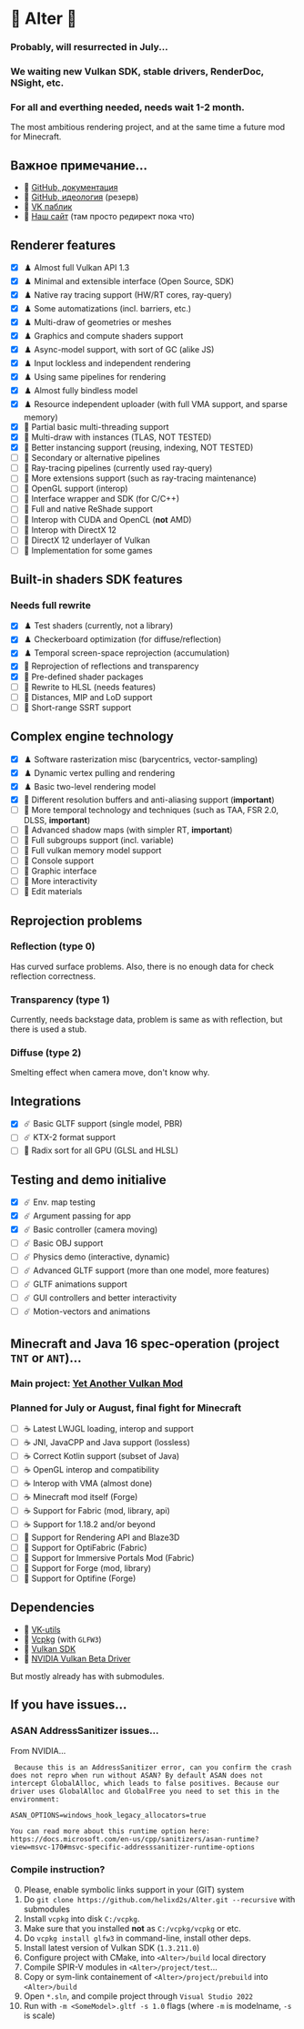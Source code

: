 # 🌋 Alter 🌋

### Probably, will resurrected in July...
### We waiting new Vulkan SDK, stable drivers, RenderDoc, NSight, etc. 
### For all and everthing needed, needs wait 1-2 month. 

The most ambitious rendering project, and at the same time a future mod for Minecraft. 

## Важное примечание…

  - 👑 [GitHub, документация](https://github.com/helixd2s/about)
  - 🥀 [GitHub, идеология](https://github.com/helixd2s/core) (резерв)
  - 🥀 [VK паблик](https://vk.com/helixd2s)
  - 🥀 [Наш сайт](http://about.helixd2s.su/) (там просто редирект пока что)

## Renderer features

  - [x] ♟️ Almost full Vulkan API 1.3
  - [x] ♟️ Minimal and extensible interface (Open Source, SDK)
  - [x] ♟️ Native ray tracing support (HW/RT cores, ray-query)
  - [x] ♟️ Some automatizations (incl. barriers, etc.)
  - [x] ♟️ Multi-draw of geometries or meshes
  - [x] ♟️ Graphics and compute shaders support
  - [x] ♟️ Async-model support, with sort of GC (alike JS)
  - [x] ♟️ Input lockless and independent rendering
  - [x] ♟️ Using same pipelines for rendering
  - [x] ♟️ Almost fully bindless model
  - [x] ♟️ Resource independent uploader (with full VMA support, and sparse memory)
  - [x] 🚧 Partial basic multi-threading support
  - [x] 🚧 Multi-draw with instances (TLAS, NOT TESTED)
  - [x] 🚧 Better instancing support (reusing, indexing, NOT TESTED)
  - [ ] 🧩 Secondary or alternative pipelines
  - [ ] 🧩 Ray-tracing pipelines (currently used ray-query)
  - [ ] 🧩 More extensions support (such as ray-tracing maintenance)
  - [ ] 🧩️ OpenGL support (interop)
  - [ ] 🧩 Interface wrapper and SDK (for C/C++)
  - [ ] 👑 Full and native ReShade support
  - [ ] 👑 Interop with CUDA and OpenCL (**not** AMD)
  - [ ] 👑 Interop with DirectX 12
  - [ ] 👑 DirectX 12 underlayer of Vulkan
  - [ ] 👑️ Implementation for some games

## Built-in shaders SDK features

### Needs full rewrite

  - [x] ♟️ Test shaders (currently, not a library)
  - [x] ♟️ Checkerboard optimization (for diffuse/reflection)
  - [x] ♟️ Temporal screen-space reprojection (accumulation)
  - [x] 🚧 Reprojection of reflections and transparency
  - [x] 🚧 Pre-defined shader packages
  - [ ] 🧩 Rewrite to HLSL (needs features)
  - [ ] 🧩 Distances, MIP and LoD support
  - [ ] 🧩 Short-range SSRT support

## Complex engine technology

  - [x] ♟️ Software rasterization misc (barycentrics, vector-sampling)
  - [x] ♟️ Dynamic vertex pulling and rendering
  - [x] ♟️ Basic two-level rendering model
  - [x] 🚧 Different resolution buffers and anti-aliasing support (**important**)
  - [ ] 🧩 More temporal technology and techniques (such as TAA, FSR 2.0, DLSS, **important**)
  - [ ] 🧩 Advanced shadow maps (with simpler RT, **important**)
  - [ ] 🧩 Full subgroups support (incl. variable)
  - [ ] 🧩 Full vulkan memory model support
  - [ ] 👑️ Console support
  - [ ] 👑️ Graphic interface
  - [ ] 👑️ More interactivity
  - [ ] 👑️ Edit materials

## Reprojection problems

  ### Reflection (type 0)

  Has curved surface problems. Also, there is no enough data for check reflection correctness.

  ### Transparency (type 1)

  Currently, needs backstage data, problem is same as with reflection, but there is used a stub.

  ### Diffuse (type 2)

  Smelting effect when camera move, don't know why.

## Integrations

  - [x] ☄️ Basic GLTF support (single model, PBR)
  - [ ] ☄️ KTX-2 format support
  - [ ] 👑 Radix sort for all GPU (GLSL and HLSL)

## Testing and demo initialive 

  - [x] ☄️ Env. map testing
  - [x] ☄️ Argument passing for app
  - [x] ☄️ Basic controller (camera moving)
  - [ ] ☄️ Basic OBJ support
  - [ ] ☄️ Physics demo (interactive, dynamic)
  - [ ] ☄️ Advanced GLTF support (more than one model, more features)
  - [ ] ☄️ GLTF animations support
  - [ ] ☄️ GUI controllers and better interactivity
  - [ ] ☄️ Motion-vectors and animations
  
## Minecraft and Java 16 spec-operation (project `TNT` or `ANT`)…

  ### Main project: [Yet Another Vulkan Mod](https://github.com/helixd2s/YetAnotherVulkanMod)

  ### Planned for July or August, final fight for Minecraft

  - [ ] ☕ Latest LWJGL loading, interop and support
  - [ ] ☕ JNI, JavaCPP and Java support (lossless)
  - [ ] ☕ Correct Kotlin support (subset of Java)
  - [ ] ☕ OpenGL interop and compatibility
  - [ ] ☕ Interop with VMA (almost done)
  - [ ] ☕ Minecraft mod itself (Forge)
  - [ ] ☕ Support for Fabric (mod, library, api)
  - [ ] ☕ Support for 1.18.2 and/or beyond
  - [ ] 👑 Support for Rendering API and Blaze3D
  - [ ] 👑 Support for OptiFabric (Fabric)
  - [ ] 👑 Support for Immersive Portals Mod (Fabric)
  - [ ] 👑 Support for Forge (mod, library)
  - [ ] 👑 Support for Optifine (Forge)

## Dependencies

  - 📀 [VK-utils](https://github.com/helixd2s/vk-utils) 
  - 📀 [Vcpkg](https://github.com/microsoft/vcpkg) (with `GLFW3`)
  - 📀 [Vulkan SDK](https://vulkan.lunarg.com/)
  - 📀 [NVIDIA Vulkan Beta Driver](https://developer.nvidia.com/vulkan-driver)

  But mostly already has with submodules.

## If you have issues…

### ASAN AddressSanitizer issues…

  From NVIDIA…

  ```
   Because this is an AddressSanitizer error, can you confirm the crash does not repro when run without ASAN? By default ASAN does not intercept GlobalAlloc, which leads to false positives. Because our driver uses GlobalAlloc and GlobalFree you need to set this in the environment:

  ASAN_OPTIONS=windows_hook_legacy_allocators=true

  You can read more about this runtime option here: https://docs.microsoft.com/en-us/cpp/sanitizers/asan-runtime?view=msvc-170#msvc-specific-addresssanitizer-runtime-options
  ```

### Compile instruction?

  0. Please, enable symbolic links support in your (GIT) system
  1. Do `git clone https://github.com/helixd2s/Alter.git --recursive` with submodules
  2. Install `vcpkg` into disk `C:/vcpkg`.
  3. Make sure that you installed **not** as `C:/vcpkg/vcpkg` or etc.
  4. Do `vcpkg install glfw3` in command-line, install other deps.
  5. Install latest version of Vulkan SDK (`1.3.211.0`)
  6. Configure project with CMake, into `<Alter>/build` local directory
  7. Compile SPIR-V modules in `<Alter>/project/test`...
  8. Copy or sym-link containement of `<Alter>/project/prebuild` into `<Alter>/build`
  9. Open `*.sln`, and compile project through `Visual Studio 2022`
  10. Run with `-m <SomeModel>.gltf -s 1.0` flags (where `-m` is modelname, `-s` is scale)
